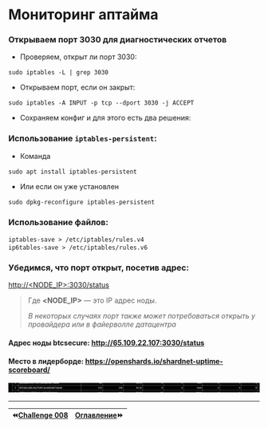 # Мониторинг аптайма
### Открываем порт 3030 для диагностических отчетов

* Проверяем, открыт ли порт 3030:

```
sudo iptables -L | grep 3030
```

* Открываем порт, если он закрыт:

```
sudo iptables -A INPUT -p tcp --dport 3030 -j ACCEPT
```

* Сохраняем конфиг и для этого есть два решения:

### Использование `iptables-persistent`:
* Команда

```
sudo apt install iptables-persistent
```

* Или если он уже установлен

```
sudo dpkg-reconfigure iptables-persistent
```

### Использование файлов:
```
iptables-save > /etc/iptables/rules.v4
ip6tables-save > /etc/iptables/rules.v6
```

### Убедимся, что порт открыт, посетив адрес:
[http://<NODE_IP>:3030/status](http://<NODE_IP>:3030/status)
> Где **<NODE_IP>** — это IP адрес ноды.
> 
> *В некоторых случаях порт также может потребоваться открыть у провайдера или в файерволле датацентра*

#### Адрес ноды btcsecure: <http://65.109.22.107:3030/status>
#### Место в лидерборде: <https://openshards.io/shardnet-uptime-scoreboard/>

![](https://github.com/BTCSecure/stakewars-3/blob/main/images/challenge-009/21-Leaderboard.png)
***
⏪[Challenge 008](https://github.com/BTCSecure/stakewars-3/blob/main/challenge-008.md)     | [Оглавление](https://github.com/BTCSecure/stakewars-3#%D0%BF%D0%BE%D1%88%D0%B0%D0%B3%D0%BE%D0%B2%D0%B0%D1%8F-%D0%B8%D0%BD%D1%81%D1%82%D1%80%D1%83%D0%BA%D1%86%D0%B8%D1%8F-%D0%BF%D0%BE-%D0%B7%D0%B0%D0%BF%D1%83%D1%81%D0%BA%D1%83-%D0%B2%D0%B0%D0%BB%D0%B8%D0%B4%D0%B0%D1%82%D0%BE%D1%80%D0%B0)⏩
:---|---:
